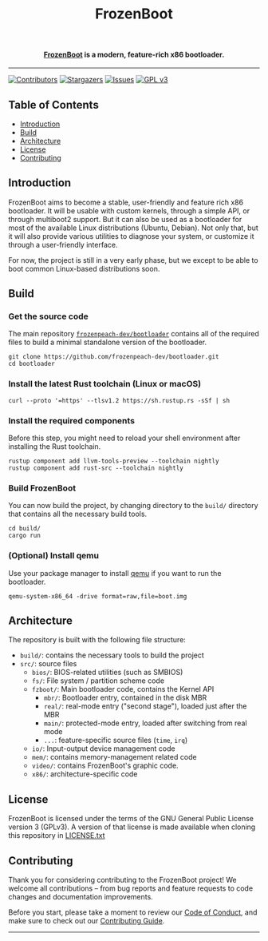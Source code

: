 <h1 align="center">
  <!--<a href="http://frozenpeach.org/fzboot"><img src="" alt="FrozenBoot" width="200"></a>-->
  FrozenBoot
</h1>
<br>
 <h4 align="center"><a href="https://frozenpeach.org/fzboot" target="_blank">FrozenBoot</a> is a modern, feature-rich x86 bootloader.</h4>

---

[![Contributors][contributors-shield]][contributors-url]
[![Stargazers][stars-shield]][stars-url]
[![Issues][issues-shield]][issues-url]
[![GPL v3][license-shield]][license-url]

## Table of Contents

- [Introduction](#introduction)
- [Build](#build)
- [Architecture](#architecture)
- [License](#license)
- [Contributing](#contributing)

## Introduction

FrozenBoot aims to become a stable, user-friendly and feature rich x86 bootloader. It will be usable
with custom kernels, through a simple API, or through multiboot2 support. But it can also be used as
a bootloader for most of the available Linux distributions (Ubuntu, Debian).
Not only that, but it will also provide various utilities to diagnose your system, or customize it
through a user-friendly interface.

For now, the project is still in a very early phase, but we except to be able to boot common Linux-based
distributions soon.

## Build

### Get the source code

The main repository [`frozenpeach-dev/bootloader`](https://github.com/frozenpeach-dev/bootloader) contains all
of the required files to build a minimal standalone version of the bootloader.

```shell
git clone https://github.com/frozenpeach-dev/bootloader.git
cd bootloader
```

### Install the latest Rust toolchain (Linux or macOS)

```shell
curl --proto '=https' --tlsv1.2 https://sh.rustup.rs -sSf | sh
```

### Install the required components

Before this step, you might need to reload your shell environment after installing the Rust toolchain.

```shell
rustup component add llvm-tools-preview --toolchain nightly
rustup component add rust-src --toolchain nightly
```

### Build FrozenBoot

You can now build the project, by changing directory to the `build/` directory that contains all the
necessary build tools.

```shell
cd build/
cargo run
````

### (Optional) Install qemu

Use your package manager to install [qemu](https://www.qemu.org/download/#source) if you want to run the bootloader.

```shell
qemu-system-x86_64 -drive format=raw,file=boot.img
```

## Architecture

The repository is built with the following file structure:
- `build/`: contains the necessary tools to build the project
- `src/`: source files
  - `bios/`: BIOS-related utilities (such as SMBIOS)
  - `fs/`: File system / partition scheme code
  - `fzboot/`: Main bootloader code, contains the Kernel API
    - `mbr/`: Bootloader entry, contained in the disk MBR
    - `real/`: real-mode entry ("second stage"), loaded just after the MBR
    - `main/`: protected-mode entry, loaded after switching from real mode
    - `...`: feature-specific source files (`time`, `irq`)
  - `io/`: Input-output device management code
  - `mem/`: contains memory-management related code
  - `video/`: contains FrozenBoot's graphic code.
  - `x86/`: architecture-specific code

## License

FrozenBoot is licensed under the terms of the GNU General Public License version 3 (GPLv3).
A version of that license is made available when cloning this repository in [LICENSE.txt](LICENSE.txt)

## Contributing

Thank you for considering contributing to the FrozenBoot project!
We welcome all contributions – from bug reports and feature requests to code changes and documentation improvements.

Before you start, please take a moment to review our [Code of Conduct](), and make sure to check out our
[Contributing Guide]().




---


[contributors-shield]: https://img.shields.io/github/contributors/frozenpeach-dev/bootloader.svg?style=for-the-badge
[contributors-url]: https://github.com/frozenpeach-dev/bootloader/graphs/contributors
[license-shield]: https://img.shields.io/github/license/frozenpeach-dev/bootloader.svg?style=for-the-badge
[license-url]: https://github.com/frozenpeach-dev/bootloader/blob/master/LICENSE.txt
[stars-shield]: https://img.shields.io/github/stars/frozenpeach-dev/bootloader?style=for-the-badge
[stars-url]: https://github.com/frozenpeach-dev/bootloader/stargazers
[issues-shield]: https://img.shields.io/github/issues/frozenpeach-dev/bootloader?style=for-the-badge
[issues-url]: https://github.com/frozenpeach-dev/bootloader/issues
